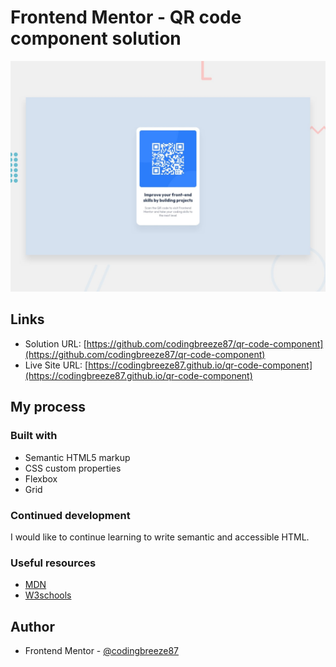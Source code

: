 # Frontend Mentor - QR code component solution

![Design preview for the QR code component coding challenge](./preview.jpg)

## Links

- Solution URL: [https://github.com/codingbreeze87/qr-code-component](https://github.com/codingbreeze87/qr-code-component)
- Live Site URL: [https://codingbreeze87.github.io/qr-code-component](https://codingbreeze87.github.io/qr-code-component)

## My process

### Built with

- Semantic HTML5 markup
- CSS custom properties
- Flexbox
- Grid

### Continued development

I would like to continue learning to write semantic and accessible HTML.

### Useful resources

- [MDN](https://developer.mozilla.org/en-US/)
- [W3schools](https://www.w3schools.com)

## Author

- Frontend Mentor - [@codingbreeze87](https://www.frontendmentor.io/profile/codingbreeze87)
